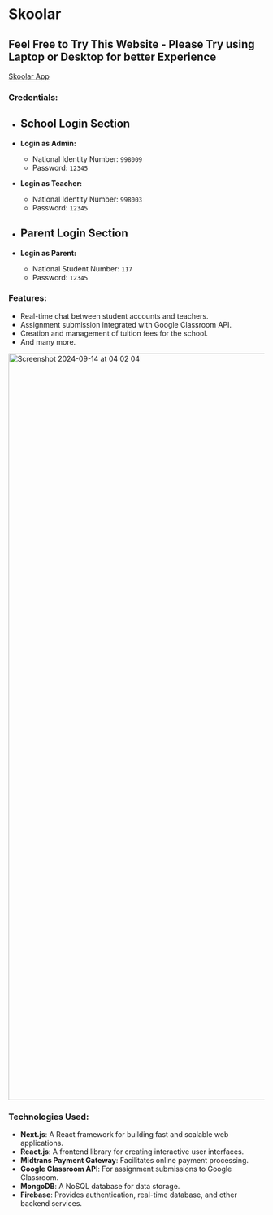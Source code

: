 # Skoolar

## Feel Free to Try This Website - Please Try using Laptop or Desktop for better Experience
[Skoolar App](https://skoolar-app.vercel.app)

### Credentials:

- ## School Login Section
- **Login as Admin:**
  - National Identity Number: `998009`
  - Password: `12345`

- **Login as Teacher:**
  - National Identity Number: `998003`
  - Password: `12345`

- ## Parent Login Section
- **Login as Parent:**
  - National Student Number: `117`
  - Password: `12345`

### Features:
- Real-time chat between student accounts and teachers.
- Assignment submission integrated with Google Classroom API.
- Creation and management of tuition fees for the school.
- And many more.

<img width="1470" alt="Screenshot 2024-09-14 at 04 02 04" src="https://github.com/user-attachments/assets/f5987b80-0c89-45c9-9d19-39aa7409e2ba">


### Technologies Used:
- **Next.js**: A React framework for building fast and scalable web applications.
- **React.js**: A frontend library for creating interactive user interfaces.
- **Midtrans Payment Gateway**: Facilitates online payment processing.
- **Google Classroom API**: For assignment submissions to Google Classroom.
- **MongoDB**: A NoSQL database for data storage.
- **Firebase**: Provides authentication, real-time database, and other backend services.
